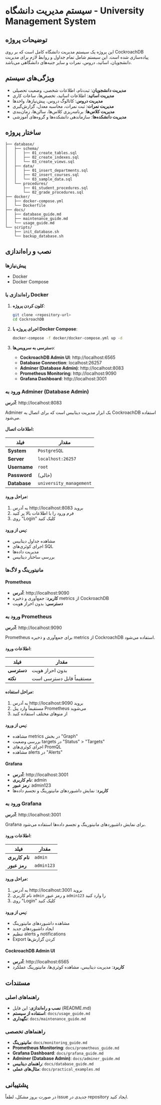 # سیستم مدیریت دانشگاه - University Management System

## توضیحات پروژه

این پروژه یک سیستم مدیریت دانشگاه کامل است که بر روی CockroachDB پیاده‌سازی شده است. این سیستم شامل تمام جداول و روابط لازم برای مدیریت دانشجویان، اساتید، دروس، نمرات و سایر جنبه‌های دانشگاهی می‌باشد.

## ویژگی‌های سیستم

- **مدیریت دانشجویان**: ثبت‌نام، اطلاعات شخصی، وضعیت تحصیلی
- **مدیریت اساتید**: اطلاعات اساتید، تخصص‌ها، ساعات کاری
- **مدیریت دروس**: کاتالوگ دروس، پیش‌نیازها، واحدها
- **مدیریت نمرات**: ثبت نمرات، محاسبه معدل، گزارش‌گیری
- **مدیریت کلاس‌ها**: برنامه‌ریزی کلاس‌ها، سالن‌ها، زمان‌بندی
- **مدیریت دانشکده‌ها**: سازماندهی دانشکده‌ها و گروه‌های آموزشی

## ساختار پروژه

```
├── database/
│   ├── schema/
│   │   ├── 01_create_tables.sql
│   │   ├── 02_create_indexes.sql
│   │   └── 03_create_views.sql
│   ├── data/
│   │   ├── 01_insert_departments.sql
│   │   ├── 02_insert_courses.sql
│   │   └── 03_sample_data.sql
│   └── procedures/
│       ├── 01_student_procedures.sql
│       └── 02_grade_procedures.sql
├── docker/
│   ├── docker-compose.yml
│   └── Dockerfile
├── docs/
│   ├── database_guide.md
│   ├── maintenance_guide.md
│   └── usage_guide.md
└── scripts/
    ├── init_database.sh
    └── backup_database.sh
```

## نصب و راه‌اندازی

### پیش‌نیازها

- Docker
- Docker Compose

### راه‌اندازی با Docker

1. **کلون کردن پروژه**:
   ```bash
   git clone <repository-url>
   cd CockroachDB
   ```

2. **اجرای پروژه با Docker Compose**:
   ```bash
   docker-compose -f docker/docker-compose.yml up -d
   ```

3. **دسترسی به سرویس‌ها**:
   - **CockroachDB Admin UI**: http://localhost:6565
   - **Database Connection**: localhost:26257
   - **Adminer (Database Admin)**: http://localhost:8083
   - **Prometheus Monitoring**: http://localhost:9090
   - **Grafana Dashboard**: http://localhost:3001

### ورود به Adminer (Database Admin)

**آدرس**: http://localhost:8083

Adminer یک ابزار مدیریت دیتابیس است که برای اتصال به CockroachDB استفاده می‌شود.

#### اطلاعات اتصال:
| فیلد | مقدار |
|------|-------|
| **System** | `PostgreSQL` |
| **Server** | `localhost:26257` |
| **Username** | `root` |
| **Password** | (خالی) |
| **Database** | `university_management` |

#### مراحل ورود:
1. به آدرس http://localhost:8083 بروید
2. فرم ورود را با اطلاعات بالا پر کنید
3. روی "Login" کلیک کنید

#### پس از ورود:
- مشاهده جداول دیتابیس
- اجرای کوئری‌های SQL
- مدیریت داده‌ها
- بررسی ساختار دیتابیس

### مانیتورینگ و لاگ‌ها

#### Prometheus
- **آدرس**: http://localhost:9090
- **کاربرد**: جمع‌آوری و ذخیره metrics از CockroachDB
- **دسترسی**: بدون احراز هویت

### ورود به Prometheus

**آدرس**: http://localhost:9090

Prometheus برای جمع‌آوری و ذخیره metrics از CockroachDB استفاده می‌شود.

#### اطلاعات ورود:
| فیلد | مقدار |
|------|-------|
| **دسترسی** | بدون احراز هویت |
| **نکته** | مستقیماً قابل دسترسی است |

#### مراحل استفاده:
1. به آدرس http://localhost:9090 بروید
2. مستقیماً وارد پنل Prometheus می‌شوید
3. از منوهای مختلف استفاده کنید

#### پس از ورود:
- مشاهده metrics در بخش "Graph"
- بررسی وضعیت targets در "Status" > "Targets"
- اجرای کوئری‌های PromQL
- مشاهده alerts در "Alerts"

#### Grafana
- **آدرس**: http://localhost:3001
- **نام کاربری**: admin
- **رمز عبور**: admin123
- **کاربرد**: نمایش داشبوردهای مانیتورینگ و تجسم داده‌ها

### ورود به Grafana

**آدرس**: http://localhost:3001

Grafana برای نمایش داشبوردهای مانیتورینگ و تجسم داده‌ها استفاده می‌شود.

#### اطلاعات ورود:
| فیلد | مقدار |
|------|-------|
| **نام کاربری** | `admin` |
| **رمز عبور** | `admin123` |

#### مراحل ورود:
1. به آدرس http://localhost:3001 بروید
2. نام کاربری `admin` و رمز عبور `admin123` را وارد کنید
3. روی "Login" کلیک کنید

#### پس از ورود:
- مشاهده داشبوردهای مانیتورینگ
- ایجاد داشبوردهای جدید
- تنظیم alerts و notifications
- Export کردن گزارش‌ها

#### CockroachDB Admin UI
- **آدرس**: http://localhost:6565
- **کاربرد**: مدیریت دیتابیس، مشاهده کوئری‌ها، مانیتورینگ عملکرد

## مستندات

### راهنماهای اصلی
- **نصب و راه‌اندازی**: این فایل (README.md)
- **استفاده از سیستم**: `docs/usage_guide.md`
- **نگهداری**: `docs/maintenance_guide.md`

### راهنماهای تخصصی
- **مانیتورینگ**: `docs/monitoring_guide.md`
- **Prometheus Monitoring**: `docs/prometheus_guide.md`
- **Grafana Dashboard**: `docs/grafana_guide.md`
- **Adminer (Database Admin)**: `docs/adminer_guide.md`
- **راهنمای دیتابیس**: `docs/database_guide.md`
- **مثال‌های عملی**: `docs/practical_examples.md`

## پشتیبانی

در صورت بروز مشکل، لطفاً issue جدیدی در repository ایجاد کنید.
